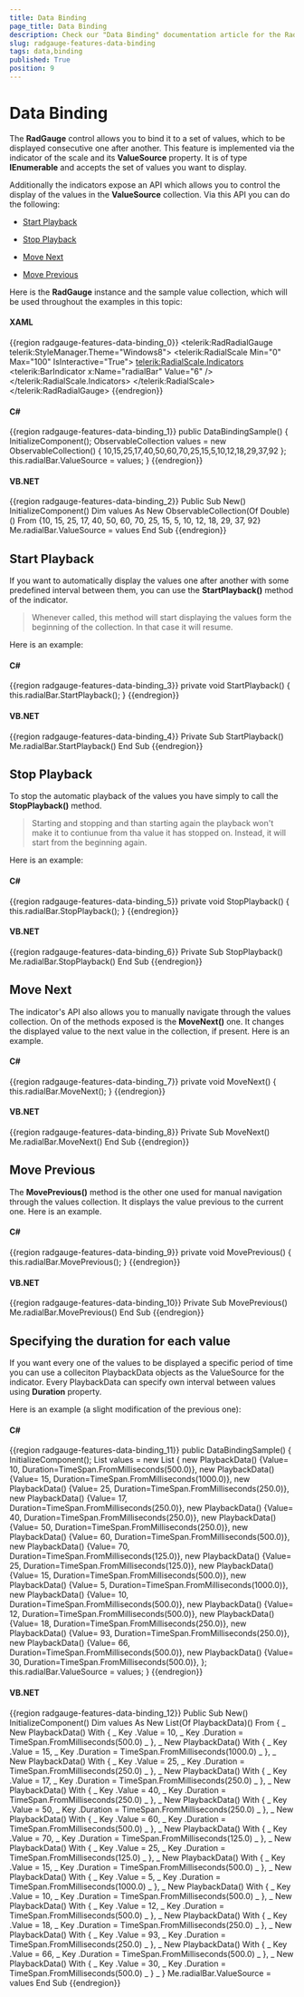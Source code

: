 ```yaml
---
title: Data Binding
page_title: Data Binding
description: Check our "Data Binding" documentation article for the RadGauge WPF control.
slug: radgauge-features-data-binding
tags: data,binding
published: True
position: 9
---
```


# Data Binding

The __RadGauge__ control allows you to bind it to a set of values, which to be displayed consecutive one after another. This feature is implemented via the indicator of the scale and its __ValueSource__ property. It is of type __IEnumerable__ and accepts the set of values you want to display.      

Additionally the indicators expose an API which allows you to control the display of the values in the __ValueSource__ collection. Via this API you can do the following:      

* [Start Playback](#start-playback)

* [Stop Playback](#stop-playback)

* [Move Next](#move-next)

* [Move Previous](#move-previous)

Here is the __RadGauge__ instance and the sample value collection, which will be used throughout the examples in this topic:      

#### __XAML__
{{region radgauge-features-data-binding_0}}
	<telerik:RadRadialGauge telerik:StyleManager.Theme="Windows8">
	    <telerik:RadialScale Min="0"
	                         Max="100"
	                         IsInteractive="True">
	        <telerik:RadialScale.Indicators>
	            <telerik:BarIndicator x:Name="radialBar"
	                                  Value="6" />
	        </telerik:RadialScale.Indicators>
	    </telerik:RadialScale>
	</telerik:RadRadialGauge>
{{endregion}}

#### __C#__
{{region radgauge-features-data-binding_1}}
	public DataBindingSample()
	{
	    InitializeComponent();
	    ObservableCollection<double> values = new ObservableCollection<double>()
	    { 
	        10,15,25,17,40,50,60,70,25,15,5,10,12,18,29,37,92
	    };
	    this.radialBar.ValueSource = values;
	}
{{endregion}}

#### __VB.NET__
{{region radgauge-features-data-binding_2}}
	Public Sub New()
	 InitializeComponent()
	 Dim values As New ObservableCollection(Of Double)() From {10, 15, 25, 17, 40, 50, 60, 70, 25, 15, 5, 10, 12, 18, 29, 37, 92}
	 Me.radialBar.ValueSource = values
	End Sub
{{endregion}}

## Start Playback

If you want to automatically display the values one after another with some predefined interval between them, you can use the __StartPlayback()__ method of the indicator.         

>Whenever called, this method will start displaying the values form the beginning of the collection. In that case it will resume.
   
Here is an example:   

#### __C#__
{{region radgauge-features-data-binding_3}}
	private void StartPlayback()
	{
	    this.radialBar.StartPlayback();
	}
{{endregion}}

#### __VB.NET__
{{region radgauge-features-data-binding_4}}
	Private Sub StartPlayback()
	 Me.radialBar.StartPlayback()
	End Sub
{{endregion}}

## Stop Playback

To stop the automatic playback of the values you have simply to call the __StopPlayback()__ method.         

>Starting and stopping and than starting again the playback won't make it to contiunue from tha value it has stopped on. Instead, it will start from the beginning again.
			
Here is an example:          

#### __C#__
{{region radgauge-features-data-binding_5}}
	private void StopPlayback()
	{
	    this.radialBar.StopPlayback();
	}
{{endregion}}

#### __VB.NET__

{{region radgauge-features-data-binding_6}}
	Private Sub StopPlayback()
	 Me.radialBar.StopPlayback()
	End Sub
{{endregion}}

## Move Next

The indicator's API also allows you to manually navigate through the values collection. On of the methods exposed is the __MoveNext()__ one. It changes the displayed value to the next value in the collection, if present. Here is an example.        

#### __C#__
{{region radgauge-features-data-binding_7}}
	private void MoveNext()
	{
	    this.radialBar.MoveNext();
	}
{{endregion}}

#### __VB.NET__
{{region radgauge-features-data-binding_8}}
	Private Sub MoveNext()
	 Me.radialBar.MoveNext()
	End Sub
{{endregion}}

## Move Previous

The __MovePrevious()__ method is the other one used for manual navigation through the values collection. It displays the value previous to the current one. Here is an example.        

#### __C#__
{{region radgauge-features-data-binding_9}}
	private void MovePrevious()
	{
	    this.radialBar.MovePrevious();
	}
{{endregion}}

#### __VB.NET__
{{region radgauge-features-data-binding_10}}
	Private Sub MovePrevious()
	 Me.radialBar.MovePrevious()
	End Sub
{{endregion}}

## Specifying the duration for each value

If you want every one of the values to be displayed a specific period of time you can use a colleciton PlaybackData objects as the ValueSource for the indicator. Every PlaybackData can specify own interval between values using __Duration__ property.        

Here is an example (a slight modification of the previous one):        

#### __C#__
{{region radgauge-features-data-binding_11}}
	public DataBindingSample()
	{
	    InitializeComponent();
	    List<PlaybackData> values = new List<PlaybackData>
	    {
	        new PlaybackData() {Value= 10, Duration=TimeSpan.FromMilliseconds(500.0)},
	        new PlaybackData() {Value= 15, Duration=TimeSpan.FromMilliseconds(1000.0)},
	        new PlaybackData() {Value= 25, Duration=TimeSpan.FromMilliseconds(250.0)},
	        new PlaybackData() {Value= 17, Duration=TimeSpan.FromMilliseconds(250.0)},
	        new PlaybackData() {Value= 40, Duration=TimeSpan.FromMilliseconds(250.0)},
	        new PlaybackData() {Value= 50, Duration=TimeSpan.FromMilliseconds(250.0)},
	        new PlaybackData() {Value= 60, Duration=TimeSpan.FromMilliseconds(500.0)},
	        new PlaybackData() {Value= 70, Duration=TimeSpan.FromMilliseconds(125.0)},
	        new PlaybackData() {Value= 25, Duration=TimeSpan.FromMilliseconds(125.0)},
	        new PlaybackData() {Value= 15, Duration=TimeSpan.FromMilliseconds(500.0)},
	        new PlaybackData() {Value= 5, Duration=TimeSpan.FromMilliseconds(1000.0)},
	        new PlaybackData() {Value= 10, Duration=TimeSpan.FromMilliseconds(500.0)},
	        new PlaybackData() {Value= 12, Duration=TimeSpan.FromMilliseconds(500.0)},
	        new PlaybackData() {Value= 18, Duration=TimeSpan.FromMilliseconds(250.0)},
	        new PlaybackData() {Value= 93, Duration=TimeSpan.FromMilliseconds(250.0)},
	        new PlaybackData() {Value= 66, Duration=TimeSpan.FromMilliseconds(500.0)},
	        new PlaybackData() {Value= 30, Duration=TimeSpan.FromMilliseconds(500.0)},
	    };
	    this.radialBar.ValueSource = values;
	}
{{endregion}}

#### __VB.NET__
{{region radgauge-features-data-binding_12}}
	Public Sub New()
		InitializeComponent()
		Dim values As New List(Of PlaybackData)() From { _
			New PlaybackData() With { _
				Key .Value = 10, _
				Key .Duration = TimeSpan.FromMilliseconds(500.0) _
			}, _
			New PlaybackData() With { _
				Key .Value = 15, _
				Key .Duration = TimeSpan.FromMilliseconds(1000.0) _
			}, _
			New PlaybackData() With { _
				Key .Value = 25, _
				Key .Duration = TimeSpan.FromMilliseconds(250.0) _
			}, _
			New PlaybackData() With { _
				Key .Value = 17, _
				Key .Duration = TimeSpan.FromMilliseconds(250.0) _
			}, _
			New PlaybackData() With { _
				Key .Value = 40, _
				Key .Duration = TimeSpan.FromMilliseconds(250.0) _
			}, _
			New PlaybackData() With { _
				Key .Value = 50, _
				Key .Duration = TimeSpan.FromMilliseconds(250.0) _
			}, _
			New PlaybackData() With { _
				Key .Value = 60, _
				Key .Duration = TimeSpan.FromMilliseconds(500.0) _
			}, _
			New PlaybackData() With { _
				Key .Value = 70, _
				Key .Duration = TimeSpan.FromMilliseconds(125.0) _
			}, _
			New PlaybackData() With { _
				Key .Value = 25, _
				Key .Duration = TimeSpan.FromMilliseconds(125.0) _
			}, _
			New PlaybackData() With { _
				Key .Value = 15, _
				Key .Duration = TimeSpan.FromMilliseconds(500.0) _
			}, _
			New PlaybackData() With { _
				Key .Value = 5, _
				Key .Duration = TimeSpan.FromMilliseconds(1000.0) _
			}, _
			New PlaybackData() With { _
				Key .Value = 10, _
				Key .Duration = TimeSpan.FromMilliseconds(500.0) _
			}, _
			New PlaybackData() With { _
				Key .Value = 12, _
				Key .Duration = TimeSpan.FromMilliseconds(500.0) _
			}, _
			New PlaybackData() With { _
				Key .Value = 18, _
				Key .Duration = TimeSpan.FromMilliseconds(250.0) _
			}, _
			New PlaybackData() With { _
				Key .Value = 93, _
				Key .Duration = TimeSpan.FromMilliseconds(250.0) _
			}, _
			New PlaybackData() With { _
				Key .Value = 66, _
				Key .Duration = TimeSpan.FromMilliseconds(500.0) _
			}, _
			New PlaybackData() With { _
				Key .Value = 30, _
				Key .Duration = TimeSpan.FromMilliseconds(500.0) _
			} _
		}
		Me.radialBar.ValueSource = values
	End Sub
{{endregion}}